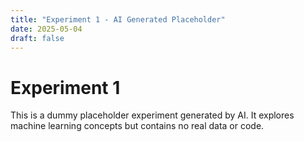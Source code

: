```yaml
---
title: "Experiment 1 - AI Generated Placeholder"
date: 2025-05-04
draft: false
---
```


# Experiment 1

This is a dummy placeholder experiment generated by AI. It explores machine learning concepts but contains no real data or code.

